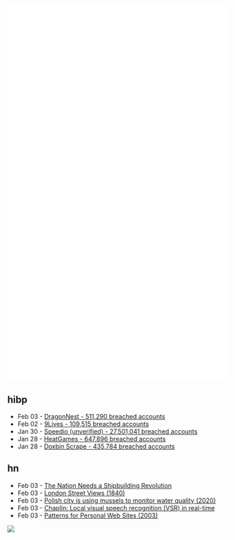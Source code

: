 ![Metrics](https://raw.githubusercontent.com/phixion/phixion/master/metrics.svg)

## hibp

<!--
for https://github.com/phixion/phixion/blob/main/.github/workflows/feeds.yml
-->
<!--START_SECTION:haveibeenpwnd-->
- Feb 03 - [DragonNest - 511,290 breached accounts](https://haveibeenpwned.com/PwnedWebsites#DragonNest)
- Feb 02 - [9Lives - 109,515 breached accounts](https://haveibeenpwned.com/PwnedWebsites#9Lives)
- Jan 30 - [Speedio (unverified) - 27,501,041 breached accounts](https://haveibeenpwned.com/PwnedWebsites#Speedio)
- Jan 28 - [HeatGames - 647,896 breached accounts](https://haveibeenpwned.com/PwnedWebsites#HeatGames)
- Jan 28 - [Doxbin Scrape - 435,784 breached accounts](https://haveibeenpwned.com/PwnedWebsites#DoxbinScrape)
<!--END_SECTION:haveibeenpwnd-->

## hn

<!--
for https://github.com/phixion/phixion/blob/main/.github/workflows/feeds.yml
-->
<!--START_SECTION:hn-->
- Feb 03 - [The Nation Needs a Shipbuilding Revolution](https://www.usni.org/magazines/proceedings/2025/february/nation-needs-shipbuilding-revolution)
- Feb 03 - [London Street Views (1840)](https://www.davidrumsey.com/luna/servlet/detail/RUMSEY~8~1~323099~90092214:Composite--London-Street-Views-No--)
- Feb 03 - [Polish city is using mussels to monitor water quality (2020)](https://www.awa.asn.au/resources/latest-news/technology/innovation/polish-city-using-mussels-monitor-water-quality)
- Feb 03 - [Chaplin: Local visual speech recognition (VSR) in real-time](https://github.com/amanvirparhar/chaplin)
- Feb 03 - [Patterns for Personal Web Sites (2003)](http://www.rdrop.com/~half/Creations/Writings/Web.patterns/index.html)
<!--END_SECTION:hn-->

<!--
for https://yhype.me
-->
![](https://hit.yhype.me/github/profile?user_id=13013670)
